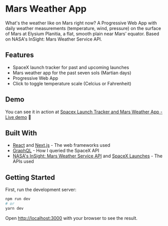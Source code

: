 # Mars Weather App

What's the weather like on Mars right now? A Progressive Web App with daily weather measurements (temperature, wind, pressure) on the surface of Mars at Elysium Planitia, a flat, smooth plain near Mars’ equator. Based on NASA's InSight: Mars Weather Service API.

## Features

- SpaceX launch tracker for past and upcoming launches
- Mars weather app for the past seven sols (Martian days)
- Progressive Web App
- Click to toggle temperature scale (Celcius or Fahrenheit)

## Demo

You can see it in action at [Spacex Launch Tracker and Mars Weather App - Live demo](www.spacex-launch-tracker.netlify.com) 🚀

## Built With

- [React](https://reactjs.org/) and [Next.js](https://nextjs.org/) - The web frameworks used
- [GraphQL](https://graphql.org/) - How I queried the SpaceX API
- [NASA's InSight: Mars Weather Service API](https://api.nasa.gov/#getting-started) and [SpaceX Launches](https://api.spacex.land/graphql/) - The APIs used

## Getting Started

First, run the development server:

```bash
npm run dev
# or
yarn dev
```

Open [http://localhost:3000](http://localhost:3000) with your browser to see the result.
